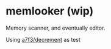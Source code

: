 # memlooker (wip)
Memory scanner, and eventually editor.

Using [a7f3/decrement](https://github.com/a7f3/decrement) as test
